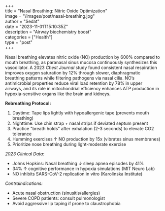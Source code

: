 +++  
title = "Nasal Breathing: Nitric Oxide Optimization"  
image = "/images/post/nasal-breathing.jpg"  
author = "Sedat"  
date = "2023-11-01T15:10:35Z"  
description = "Airway biochemistry boost"  
categories = ["Health"]  
type = "post"  
+++  

Nasal breathing elevates nitric oxide (NO) production by 600% compared to mouth breathing, as paranasal sinus mucosa continuously synthesizes this vasodilator. A 2023 *Chest Journal* study found consistent nasal respiration improves oxygen saturation by 12% through slower, diaphragmatic breathing patterns while filtering pathogens via nasal cilia. NO’s antimicrobial properties reduce viral load retention by 78% in upper airways, and its role in mitochondrial efficiency enhances ATP production in hypoxia-sensitive organs like the brain and kidneys.  

**Rebreathing Protocol:**  
1. Daytime: Tape lips lightly with hypoallergenic tape (prevents mouth breathing)  
2. Nighttime: Use chin strap + nasal strips if deviated septum present  
3. Practice "breath holds" after exhalation (2-3 seconds) to elevate CO2 tolerance  
4. Humming exercises ↑ NO production by 15x (vibrates sinus membranes)  
5. Prioritize nose breathing during light-moderate exercise  

*2023 Clinical Data:*  
- Johns Hopkins: Nasal breathing ↓ sleep apnea episodes by 41%  
- 34% ↑ cognitive performance in hypoxia simulations (MIT Neuro Lab)  
- NO inhibits SARS-CoV-2 replication in vitro (Karolinska Institute)  

*Contraindications:*  
- Acute nasal obstruction (sinusitis/allergies)  
- Severe COPD patients: consult pulmonologist  
- Avoid aggressive lip taping if prone to claustrophobia  

